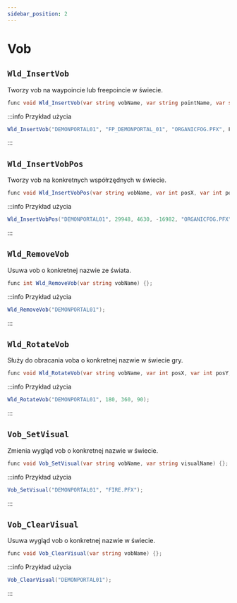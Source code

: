 ```yaml
---
sidebar_position: 2
---
```


# Vob

## `Wld_InsertVob`

Tworzy vob na waypoincie lub freepoincie w świecie.

```csharp
func void Wld_InsertVob(var string vobName, var string pointName, var string visualName, var int isCollDet, var int isSetOnFloor) {};
```

:::info Przykład użycia

```csharp
Wld_InsertVob("DEMONPORTAL01", "FP_DEMONPORTAL_01", "ORGANICFOG.PFX", FALSE, FALSE);
```

:::

## `Wld_InsertVobPos`

Tworzy vob na konkretnych współrzędnych w świecie.

```csharp
func void Wld_InsertVobPos(var string vobName, var int posX, var int posY, var int posZ, var string visualName, var int isCollDet, var int isSetOnFloor) {};
```

:::info Przykład użycia

```csharp
Wld_InsertVobPos("DEMONPORTAL01", 29948, 4630, -16982, "ORGANICFOG.PFX", FALSE, FALSE);
```

:::

## `Wld_RemoveVob`

Usuwa vob o konkretnej nazwie ze świata.

```csharp
func int Wld_RemoveVob(var string vobName) {};
```

:::info Przykład użycia

```csharp
Wld_RemoveVob("DEMONPORTAL01");
```

:::

## `Wld_RotateVob`

Służy do obracania voba o konkretnej nazwie w świecie gry.

```csharp
func void Wld_RotateVob(var string vobName, var int posX, var int posY, var int posZ) {};
```

:::info Przykład użycia

```csharp
Wld_RotateVob("DEMONPORTAL01", 180, 360, 90);
```

:::

## `Vob_SetVisual`

Zmienia wygląd vob o konkretnej nazwie w świecie.

```csharp
func void Vob_SetVisual(var string vobName, var string visualName) {};
```

:::info Przykład użycia

```csharp
Vob_SetVisual("DEMONPORTAL01", "FIRE.PFX");
```

:::

## `Vob_ClearVisual`

Usuwa wygląd vob o konkretnej nazwie w świecie.

```csharp
func void Vob_ClearVisual(var string vobName) {};
```

:::info Przykład użycia

```csharp
Vob_ClearVisual("DEMONPORTAL01");
```

:::

<!-- ## `Vob_MoveToWP`

Przenosi vob o konkretnej nazwie na waypoint/freepoint lub inny vob o konkretnej nazwie w świecie.

```csharp
func void Vob_MoveToWP(var string vobName, var string pointName) {};
```

:::info Przykład użycia

```csharp
Vob_MoveToWP("DEMONPORTAL01", "OC1");
```

:::

## `Vob_MoveToPos`

Przenosi vob o konkretnej nazwie na konkretne współrzędne w świecie.

```csharp
func void Vob_MoveToPos(var string vobName, var int posX, var int posY, var int posZ) {};
```

:::info Przykład użycia

```csharp
Vob_MoveToPos("DEMONPORTAL01", 1, 2, 3);
```

::: -->
